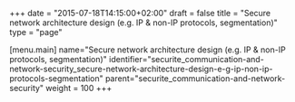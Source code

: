 +++
date = "2015-07-18T14:15:00+02:00"
draft = false
title = "Secure network architecture design (e.g. IP & non-IP protocols, segmentation)"
type = "page"

[menu.main]
name="Secure network architecture design (e.g. IP & non-IP protocols, segmentation)"
identifier="securite_communication-and-network-security_secure-network-architecture-design-e-g-ip-non-ip-protocols-segmentation"
parent="securite_communication-and-network-security"
weight = 100
+++
